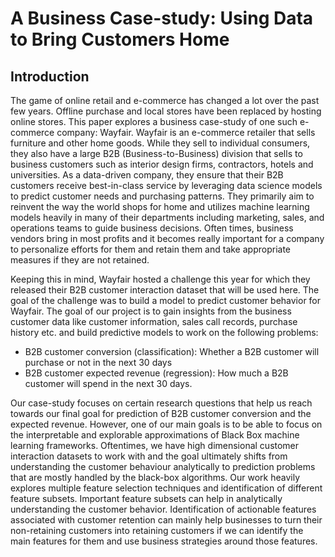 # A Business Case-study: Using Data to Bring Customers Home

## Introduction

The game of online retail and e-commerce has changed a lot over the past few years. Offline purchase and local stores have been replaced by hosting online stores. This paper explores a business case-study of one such e-commerce company: Wayfair. Wayfair is an e-commerce retailer that sells furniture and other home goods. While they sell to individual consumers, they also have a large B2B (Business-to-Business) division that sells to business customers such as interior design firms, contractors, hotels and universities. 
As a data-driven company, they ensure that their B2B customers receive best-in-class service by leveraging data science models to predict customer needs and purchasing patterns. They primarily aim to reinvent the way the world shops for home and utilizes machine learning models heavily in many of their departments including marketing, sales, and operations teams to guide business decisions. Often times, business vendors bring in most profits and it becomes really important for a company to personalize efforts for them and retain them and take appropriate measures if they are not retained. 

Keeping this in mind, Wayfair hosted a challenge this year for which they released their B2B customer interaction dataset that will be used here. The goal of the challenge was to build a model to predict customer behavior for Wayfair. The goal of our project is to gain insights from the business customer data like customer information, sales call records, purchase history etc. and build predictive models to work on the following problems:
* B2B customer conversion (classification): Whether a B2B customer will purchase or not in the next 30 days
* B2B customer expected revenue (regression): How much a B2B customer will spend in the next 30 days. 

Our case-study focuses on certain research questions that help us reach towards our final goal for prediction of B2B customer conversion and the expected revenue. However, one of our main goals is to be able to focus on the interpretable and explorable approximations of Black Box machine learning frameworks. Oftentimes, we have high dimensional customer interaction datasets to work with and the goal ultimately shifts from understanding the customer behaviour analytically to prediction problems that are mostly handled by the black-box algorithms. Our work heavily explores multiple feature selection techniques and identification of different feature subsets. Important feature subsets can help in analytically understanding the customer behavior. Identification of actionable features associated with customer retention can mainly help businesses to turn their non-retaining customers into retaining customers if we can identify the main features for them and use business strategies around those features. 
